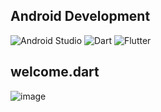 ## Android Development
![Android Studio](https://img.shields.io/badge/Android_Studio-3DDC84?style=for-the-badge&logo=android-studio&logoColor=white)
![Dart](https://img.shields.io/badge/Dart-0175C2?style=for-the-badge&logo=dart&logoColor=white)
![Flutter](https://img.shields.io/badge/Flutter-02569B?style=for-the-badge&logo=flutter&logoColor=white)

## welcome.dart

![image](https://github.com/NattapolECS/FlutterApp/assets/171942553/4a9789f0-0df7-4128-9c25-99bfe8bc0a71)
